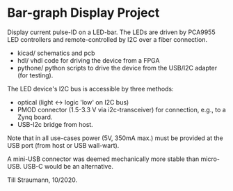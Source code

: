 # Bar-graph Display Project

Display current pulse-ID on a LED-bar.
The LEDs are driven by PCA9955 LED controllers
and remote-controlled by I2C over a fiber
connection.

 - kicad/    schematics and pcb
 - hdl/      vhdl code for driving the device from a FPGA
 - pythone/  python scripts to drive the device from the USB/I2C
             adapter (for testing).

The LED device's I2C bus is accessible by three methods:

 - optical (light <-> logic 'low' on I2C bus) 
 - PMOD connector (1.5-3.3 V via i2c-transceiver) for
   connection, e.g., to a Zynq board.
 - USB-I2c bridge from host.

Note that in all use-cases power (5V, 350mA max.) must be
provided at the USB port (from host or USB wall-wart).

A mini-USB connector was deemed mechanically more stable than
micro-USB. USB-C would be an alternative.

Till Straumann, 10/2020.
